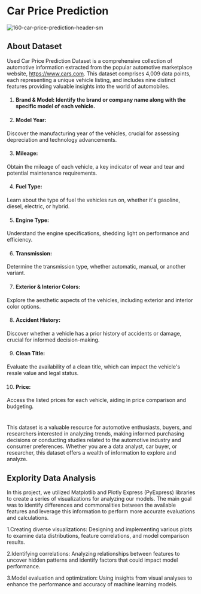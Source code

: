# Car Price Prediction

![160-car-price-prediction-header-sm](https://github.com/user-attachments/assets/7801638c-f3f9-44db-9f79-6394d747d9ff)

## About Dataset
Used Car Price Prediction Dataset is a comprehensive collection of automotive information extracted from the popular automotive marketplace website, https://www.cars.com. This dataset comprises 4,009 data points, each representing a unique vehicle listing, and includes nine distinct features providing valuable insights into the world of automobiles.

1. #### Brand & Model:  Identify the brand or company name along with the specific model of each vehicle.

2. #### Model Year: 
Discover the manufacturing year of the vehicles, crucial for assessing depreciation and technology advancements.

3. #### Mileage: 
Obtain the mileage of each vehicle, a key indicator of wear and tear and potential maintenance requirements.

4. #### Fuel Type:
Learn about the type of fuel the vehicles run on, whether it's gasoline, diesel, electric, or hybrid.

5. #### Engine Type:
Understand the engine specifications, shedding light on performance and efficiency.

6. #### Transmission:
Determine the transmission type, whether automatic, manual, or another variant.

7. #### Exterior & Interior Colors:
 Explore the aesthetic aspects of the vehicles, including exterior and interior color options.

8. #### Accident History:
Discover whether a vehicle has a prior history of accidents or damage, crucial for informed decision-making.

9. #### Clean Title:
Evaluate the availability of a clean title, which can impact the vehicle's resale value and legal status.

10. #### Price:
Access the listed prices for each vehicle, aiding in price comparison and budgeting.

#
This dataset is a valuable resource for automotive enthusiasts, buyers, and researchers interested in analyzing trends, making informed purchasing decisions or conducting studies related to the automotive industry and consumer preferences. Whether you are a data analyst, car buyer, or researcher, this dataset offers a wealth of information to explore and analyze.


## Explority Data Analysis 
In this project, we utilized Matplotlib and Plotly Express (PyExpress) libraries to create a series of visualizations for analyzing our models. The main goal was to identify differences and commonalities between the available features and leverage this information to perform more accurate evaluations and calculations.

1.Creating diverse visualizations: Designing and implementing various plots to examine data distributions, feature correlations, and model comparison results.

2.Identifying correlations: Analyzing relationships between features to uncover hidden patterns and identify factors that could impact model performance.

3.Model evaluation and optimization: Using insights from visual analyses to enhance the performance and accuracy of machine learning models.

